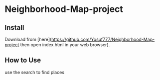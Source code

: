 # Neighborhood-Map-project



## Install

Download from [here](https://github.com/Yosuf777/Neighborhood-Map-project then open index.html in your web browser).

## How to Use
use the search to find places 
